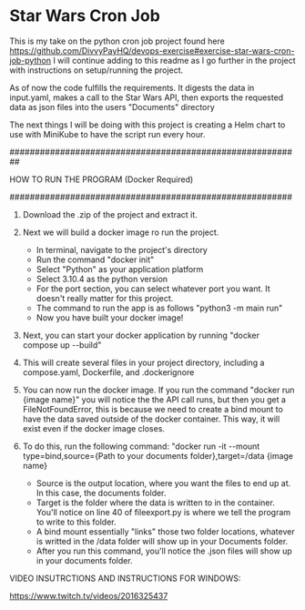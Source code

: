 # Star Wars Cron Job

This is my take on the python cron job project found here https://github.com/DivvyPayHQ/devops-exercise#exercise-star-wars-cron-job-python 
I will continue adding to this readme as I go further in the project with instructions on setup/running the project. 

As of now the code fulfills the requirements. It digests the data in input.yaml, makes a call to the Star Wars API, then exports the requested data as json files into the users "Documents" directory

The next things I will be doing with this project is creating a Helm chart to use with MiniKube to have the script run every hour. 


##########################################################


HOW TO RUN THE PROGRAM (Docker Required)


########################################################

1. Download the .zip of the project and extract it. 

2. Next we will build a docker image ro run the project.
   - In terminal, navigate to the project's directory
   - Run the command "docker init"
   - Select "Python" as your application platform
   - Select 3.10.4 as the python version
   - For the port section, you can select whatever port you want. It doesn't really matter for this project.
   - The command to run the app is as follows "python3 -m main run"
   - Now you have built your docker image!

3. Next, you can start your docker application by running "docker compose up --build"

4. This will create several files in your project directory, including a compose.yaml, Dockerfile, and .dockerignore

5. You can now run the docker image. If you run the command "docker run {image name}" you will notice the the API call runs, but then you get a FileNotFoundError, this is because we need to create a bind mount to have the data saved outside of the docker container. This way, it will exist even if the docker image closes.

6. To do this, run the following command: "docker run -it --mount type=bind,source={Path to your documents folder},target=/data {image name}
   - Source is the output location, where you want the files to end up at. In this case, the documents folder.
   - Target is the folder where the data is written to in the container. You'll notice on line 40 of fileexport.py is where we tell the program to write to this folder.
   - A bind mount essentially "links" those two folder locations, whatever is writted in the /data folder will show up in your Documents folder.
   - After you run this command, you'll notice the .json files will show up in your documents folder. 

VIDEO INSUTRCTIONS AND INSTRUCTIONS FOR WINDOWS:

https://www.twitch.tv/videos/2016325437
